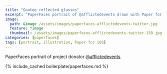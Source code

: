 ```yaml
---
title: "Goatee reflected glasses"
excerpt: "PaperFaces portrait of @afflictedevents drawn with Paper for iOS on an iPad."
image: 
  path: &image /assets/images/paperfaces-afflictedevents-twitter.jpg 
  feature: *image
  thumbnail: /assets/images/paperfaces-afflictedevents-twitter-150.jpg
categories: [paperfaces]
tags: [portrait, illustration, Paper for iOS]
---
```


PaperFaces portrait of project donator [@afflictedevents](https://twitter.com/afflictedevents).

{% include_cached boilerplate/paperfaces.md %}
